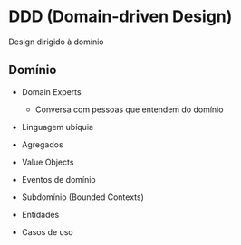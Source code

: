 # DDD (Domain-driven Design)

Design dirigido à domínio

## Domínio

- Domain Experts
    - Conversa com pessoas que entendem do domínio
- Linguagem ubíquia

- Agregados
- Value Objects
- Eventos de domínio
- Subdomínio (Bounded Contexts)
- Entidades
- Casos de uso